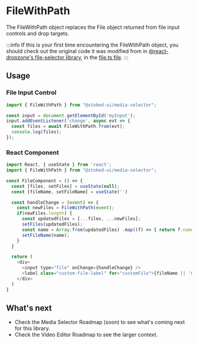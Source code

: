# FileWithPath

<p class="description">The FileWithPath object replaces the File object returned from file input controls and drop targets.</p>

:::info
If this is your first time encountering the FileWithPath object, you should check out the original code it was modified from in [@react-dropzone's file-selector library](https://github.com/react-dropzone/file-selector), in the [file.ts file](https://github.com/react-dropzone/file-selector/blob/master/src/file.ts).
:::

## Usage

### File Input Control

```js
import { FileWithPath } from "@stoked-ui/media-selector";

const input = document.getElementById('myInput');
input.addEventListener('change', async evt => {
  const files = await FileWithPath.from(evt);
  console.log(files);
});
```

### React Component

```js
import React, { useState } from 'react';
import { FileWithPath } from "@stoked-ui/media-selector";

const FileComponent = () => {
  const [files, setFiles] = useState(null);
  const [fileName, setFileName] = useState('')

  const handleChange = (event) => {
    const newFiles = FileWithPath(event);
    if(newFiles.length) {
      const updatedFiles = [...files, ...newFiles];
      setFiles(updatedFiles);
      const name = Array.from(updatedFiles) .map((f) => { return f.name; }) .join(", ");
      setFileName(name);
    }
  }

  return (
    <div>
      <input type="file" onChange={handleChange} />
      <label class="custom-file-label" for="customFile">{fileName || 'Choose File' }</label>
    </div>
  )
}
```

## What's next

- Check the Media Selector Roadmap (soon) to see what's coming next for this library.
- Check the Video Editor Roadmap to see the larger context.
